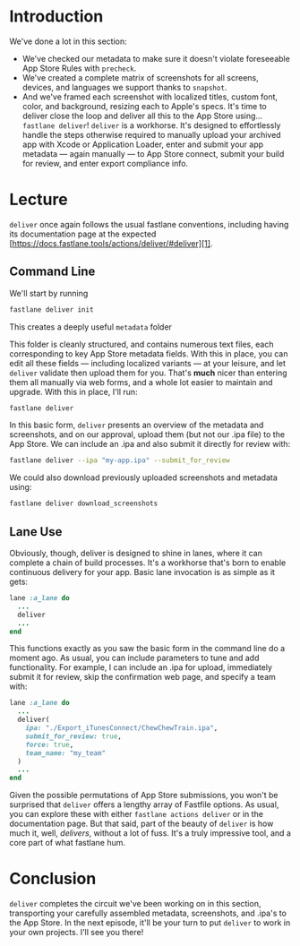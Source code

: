 # Introduction
We've done a lot in this section: 
- We've checked our metadata to make sure it doesn't violate foreseeable App Store Rules with `precheck`. 
- We've created a complete matrix of screenshots for all screens, devices, and languages we support thanks to `snapshot`.
- And we've framed each screenshot with localized titles, custom font, color, and background, resizing each to Apple's specs.
It's time to deliver close the loop and deliver all this to the App Store using… `fastlane deliver`!
`deliver` is a workhorse. It's designed to effortlessly handle the steps otherwise required to manually upload your archived app with Xcode or Application Loader, enter and submit your app metadata — again manually — to App Store connect, submit your build for review, and enter export compliance info. 
# Lecture
`deliver` once again follows the usual fastlane conventions, including having its documentation page at the expected [https://docs.fastlane.tools/actions/deliver/#deliver][1]. 
## Command Line
We'll start by running
```bash
fastlane deliver init
```
This creates a deeply useful  `metadata` folder 
<!-- Show folder in Finder -->
This folder is cleanly structured, and contains numerous text files, each corresponding to key App Store metadata fields. With this in place, you can edit all these fields — including localized variants — at your leisure, and let `deliver` validate then upload them for you. That's **much** nicer than entering them all manually via web forms, and a whole lot easier to maintain and upgrade.
With this in place, I'll run:
```bash
fastlane deliver
```
In this basic form, `deliver` presents an overview of the metadata and screenshots, and on our approval, upload them (but not our .ipa file) to the App Store. 
We can include an .ipa and also submit it directly for review with:
```bash
fastlane deliver --ipa "my-app.ipa" --submit_for_review
```
We could also download previously uploaded screenshots and metadata using:
```bash
fastlane deliver download_screenshots
```
## Lane Use
Obviously, though, deliver is designed to shine in lanes, where it can complete a chain of build processes. It's a workhorse that's born to enable continuous delivery for your app. 
Basic lane invocation is as simple as it gets:
```ruby
lane :a_lane do
  ...
  deliver
  ...
end
```
This functions exactly as you saw the basic form in the command line do a moment ago.
 As usual, you can include parameters to tune and add functionality. For example, I can include an .ipa for upload, immediately submit it for review, skip the confirmation web page, and specify a team with:
```ruby
lane :a_lane do
  ...   
  deliver(
    ipa: "./Export_iTunesConnect/ChewChewTrain.ipa",
    submit_for_review: true,
    force: true,
    team_name: "my_team"
  )
  ...
end
```
Given the possible permutations of App Store submissions, you won't be surprised that `deliver` offers a lengthy array of Fastfile options. As usual, you can explore these with either `fastlane actions deliver` or in the documentation page. 
But that said, part of the beauty of `deliver` is how much it, well, *delivers*, without a lot of fuss. It's a truly impressive tool, and a core part of what fastlane hum.
# Conclusion
`deliver` completes the circuit we've been working on in this section, transporting your carefully assembled metadata, screenshots, and .ipa's to the App Store. In the next episode, it'll be your turn to put `deliver` to work in your own projects. I'll see you there!


[1]:	https://docs.fastlane.tools/actions/deliver/#deliver